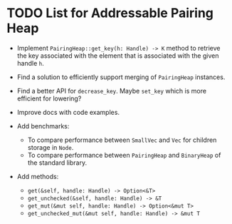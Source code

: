 TODO List for Addressable Pairing Heap
======================================

- Implement `PairingHeap::get_key(h: Handle) -> K` method to retrieve the key associated with the element that is associated with the given handle `h`.

- Find a solution to efficiently support merging of `PairingHeap` instances.
- Find a better API for `decrease_key`. Maybe `set_key` which is more efficient for lowering?
- Improve docs with code examples.
- Add benchmarks:
   - To compare performance between `SmallVec` and `Vec` for children storage in `Node`.
   - To compare performance between `PairingHeap` and `BinaryHeap` of the standard library.

- Add methods:
   - `get(&self, handle: Handle) -> Option<&T>`
   - `get_unchecked(&self, handle: Handle) -> &T`
   - `get_mut(&mut self, handle: Handle) -> Option<&mut T>`
   - `get_unchecked_mut(&mut self, handle: Handle) -> &mut T`
